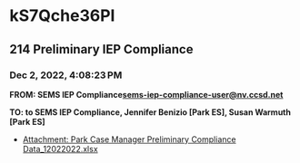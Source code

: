 # kS7Qche36PI
## 214 Preliminary IEP Compliance
### Dec 2, 2022, 4:08:23 PM
**FROM: SEMS IEP Compliance<sems-iep-compliance-user@nv.ccsd.net>**

**TO: to SEMS IEP Compliance, Jennifer Benizio [Park ES], Susan Warmuth [Park ES]**






* [Attachment: Park Case Manager Preliminary Compliance Data_12022022.xlsx](kS7Qche36PI-attachment-1.xlsx)
